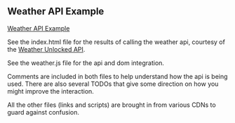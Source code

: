 Weather API Example
-------------------

[Weather API Example](http://jcottrell.github.io/weather-api-example/)

See the index.html file for the results of calling the weather api, courtesy of the [Weather Unlocked API](http://www.weatherunlocked.com/products/weather-api/overview).

See the weather.js file for the api and dom integration.

Comments are included in both files to help understand how the api is being used. There are also several TODOs that give some direction on how you might improve the interaction.

All the other files (links and scripts) are brought in from various CDNs to guard against confusion.
